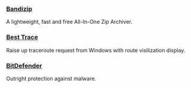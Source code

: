 ### [Bandizip](http://www.bandisoft.com/bandizip/)

A lightweight, fast and free All-In-One Zip Archiver.

### [Best Trace](https://www.ipip.net/download.html)

Raise up traceroute request from Windows with route visilization display.

### [BitDefender](http://www.bitdefender.com/)

Outright protection against malware.



